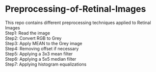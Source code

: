 # Preprocessing-of-Retinal-Images
This repo contains different preprocessing techniques applied to Retinal Images<br />
Step1: Read the image<br />
Step2: Convert RGB to Grey<br />
Step3: Apply MEAN to the Grey image<br />
Step4: Removing offset if necessary<br />
Step5: Applying a 3x3 mean filter<br />
Step6: Applying a 5x5 median filter<br />
Step7: Applying histogram equalizations<br />

